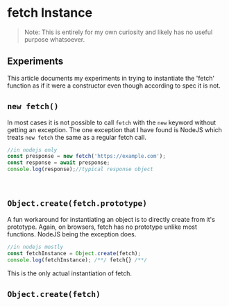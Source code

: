 
# fetch Instance
 > Note: This is entirely for my own curiosity and likely has no useful purpose whatsoever.

## Experiments

This article documents my experiments in trying to instantiate the 'fetch' function as if it were a constructor even though according to spec it is not.

## `new fetch()`

In most cases it is not possible to call `fetch` with the `new` keyword without getting an exception. The one exception that I have found is NodeJS which treats `new fetch` the same as a regular fetch call.
```js
//in nodejs only
const presponse = new fetch('https://example.com');
const response = await presponse;
console.log(response);//typical response object
```
⠀

## `Object.create(fetch.prototype)`

A fun workaround for instantiating an object is to directly create from it's prototype. Again, on browsers, fetch has no prototype unlike most functions. NodeJS being the exception does.
```js
//in nodejs mostly
const fetchInstance = Object.create(fetch);
console.log(fetchInstance); /**/ fetch{} /**/
```
This is the only actual instantiation of fetch.


## `Object.create(fetch)`


